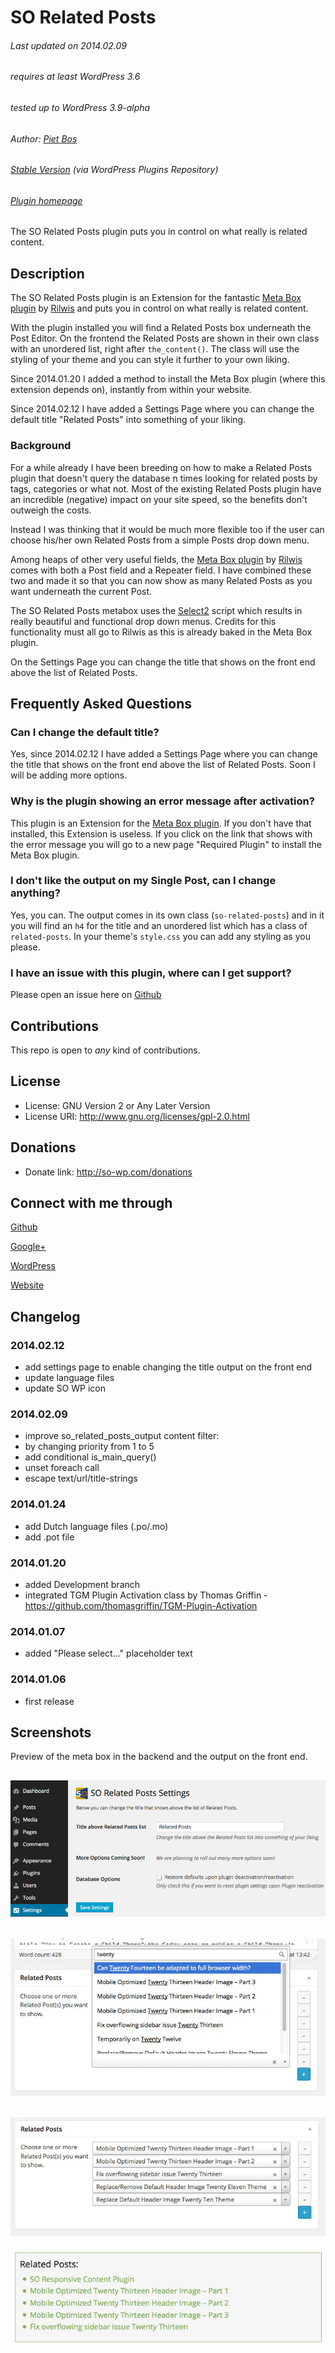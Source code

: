 # SO Related Posts

###### Last updated on 2014.02.09
###### requires at least WordPress 3.6
###### tested up to WordPress 3.9-alpha
###### Author: [Piet Bos](https://github.com/senlin)
###### [Stable Version](http://wordpress.org/plugins/so-related-posts) (via WordPress Plugins Repository)
###### [Plugin homepage](http://so-wp.com/?p=63)

The SO Related Posts plugin puts you in control on what really is related content.

## Description

The SO Related Posts plugin is an Extension for the fantastic [Meta Box plugin](https://github.com/rilwis/meta-box) by [Rilwis](https://github.com/rilwis/) and puts you in control on what really is related content. 

With the plugin installed you will find a Related Posts box underneath the Post Editor. On the frontend the Related Posts are shown in their own class with an unordered list, right after `the_content()`. The class will use the styling of your theme and you can style it further to your own liking. 

Since 2014.01.20 I added a method to install the Meta Box plugin (where this extension depends on), instantly from within your website.

Since 2014.02.12 I have added a Settings Page where you can change the default title "Related Posts" into something of your liking.

### Background

For a while already I have been breeding on how to make a Related Posts plugin that doesn't query the database n times looking for related posts by tags, categories or what not. Most of the existing Related Posts plugin have an incredible (negative) impact on your site speed, so the benefits don't outweigh the costs.

Instead I was thinking that it would be much more flexible too if the user can choose his/her own Related Posts from a simple Posts drop down menu.

Among heaps of other very useful fields, the [Meta Box plugin](http://wordpress.org/plugins/meta-box/) by [Rilwis](http://profiles.wordpress.org/rilwis/) comes  with both a Post field and a Repeater field. I have combined these two and made it so that you can now show as many Related Posts as you want underneath the current Post. 

The SO Related Posts metabox uses the [Select2](http://ivaynberg.github.io/select2/) script which results in really beautiful and functional drop down menus. Credits for this functionality must all go to Rilwis as this is already baked in the Meta Box plugin.

On the Settings Page you can change the title that shows on the front end above the list of Related Posts.

## Frequently Asked Questions

### Can I change the default title?

Yes, since 2014.02.12 I have added a Settings Page where you can change the title that shows on the front end above the list of Related Posts. Soon I will be adding more options.

### Why is the plugin showing an error message after activation?

This plugin is an Extension for the [Meta Box plugin](http://www.deluxeblogtips.com/meta-box/). If you don't have that installed, this Extension is useless. If you click on the link that shows with the error message you will go to a new page "Required Plugin" to install the Meta Box plugin.

### I don't like the output on my Single Post, can I change anything?

Yes, you can. The output comes in its own class (`so-related-posts`) and in it you will find an `h4` for the title and an unordered list which has a class of `related-posts`. In your theme's `style.css` you can add any styling as you please.

### I have an issue with this plugin, where can I get support?

Please open an issue here on [Github](https://github.com/senlin/so-related-posts/issues)

## Contributions

This repo is open to _any_ kind of contributions.

## License

* License: GNU Version 2 or Any Later Version
* License URI: http://www.gnu.org/licenses/gpl-2.0.html

## Donations

* Donate link: http://so-wp.com/donations

## Connect with me through

[Github](https://github.com/senlin) 

[Google+](http://plus.google.com/+PietBos) 

[WordPress](http://profiles.wordpress.org/senlin/) 

[Website](http://senlinonline.com)

## Changelog

### 2014.02.12

* add settings page to enable changing the title output on the front end
* update language files
* update SO WP icon

### 2014.02.09

* improve so_related_posts_output content filter:
* by changing priority from 1 to 5
* add conditional is_main_query()
* unset foreach call
* escape text/url/title-strings

### 2014.01.24

* add Dutch language files (.po/.mo)
* add .pot file

### 2014.01.20

* added Development branch
* integrated TGM Plugin Activation class by Thomas Griffin - https://github.com/thomasgriffin/TGM-Plugin-Activation

### 2014.01.07

* added "Please select..." placeholder text

### 2014.01.06

* 	first release

## Screenshots

Preview of the meta box in the backend and the output on the front end.

![SO Related Posts Settings Page: Settings Page.](assets/screenshot-1.png "SO Related Posts settings")
---
![SO Related Posts meta box: Search for the related post you want to add.](assets/screenshot-2.png "SO Related Posts meta box")
---
![SO Related Posts meta box: Add any number of related posts.](assets/screenshot-3.png "SO Related Posts meta box")
---
![SO Related Posts output: You can style it to your liking.](assets/screenshot-4.png "SO Related Posts output")
